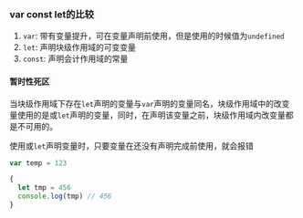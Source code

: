 ### var const let的比较

1. `var`: 带有变量提升，可在变量声明前使用，但是使用的时候值为`undefined`
2. `let`: 声明块级作用域的可变变量
3. `const`: 声明会计作用域的常量


#### 暂时性死区

当块级作用域下存在`let`声明的变量与`var`声明的变量同名，块级作用域中的改变量使用的是或`let`声明的变量，同时，在声明该变量之前，块级作用域内改变量都是不可用的。

使用或`let`声明变量时，只要变量在还没有声明完成前使用，就会报错

```js
var temp = 123

{
  let tmp = 456
  console.log(tmp) // 456
}
```